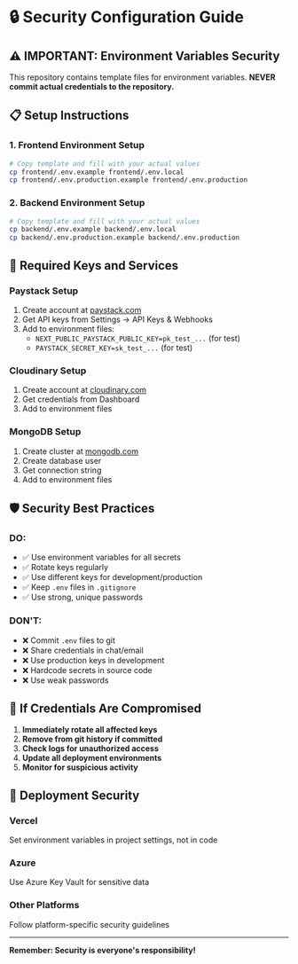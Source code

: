 # 🔒 Security Configuration Guide

## ⚠️ IMPORTANT: Environment Variables Security

This repository contains template files for environment variables. **NEVER commit actual credentials to the repository.**

## 📋 Setup Instructions

### 1. Frontend Environment Setup

```bash
# Copy template and fill with your actual values
cp frontend/.env.example frontend/.env.local
cp frontend/.env.production.example frontend/.env.production
```

### 2. Backend Environment Setup

```bash
# Copy template and fill with your actual values  
cp backend/.env.example backend/.env.local
cp backend/.env.production.example backend/.env.production
```

## 🔑 Required Keys and Services

### Paystack Setup
1. Create account at [paystack.com](https://paystack.com)
2. Get API keys from Settings → API Keys & Webhooks
3. Add to environment files:
   - `NEXT_PUBLIC_PAYSTACK_PUBLIC_KEY=pk_test_...` (for test)
   - `PAYSTACK_SECRET_KEY=sk_test_...` (for test)

### Cloudinary Setup
1. Create account at [cloudinary.com](https://cloudinary.com)
2. Get credentials from Dashboard
3. Add to environment files

### MongoDB Setup
1. Create cluster at [mongodb.com](https://mongodb.com)
2. Create database user
3. Get connection string
4. Add to environment files

## 🛡️ Security Best Practices

### DO:
- ✅ Use environment variables for all secrets
- ✅ Rotate keys regularly
- ✅ Use different keys for development/production
- ✅ Keep `.env` files in `.gitignore`
- ✅ Use strong, unique passwords

### DON'T:
- ❌ Commit `.env` files to git
- ❌ Share credentials in chat/email
- ❌ Use production keys in development
- ❌ Hardcode secrets in source code
- ❌ Use weak passwords

## 🚨 If Credentials Are Compromised

1. **Immediately rotate all affected keys**
2. **Remove from git history if committed**
3. **Check logs for unauthorized access**
4. **Update all deployment environments**
5. **Monitor for suspicious activity**

## 📝 Deployment Security

### Vercel
Set environment variables in project settings, not in code

### Azure
Use Azure Key Vault for sensitive data

### Other Platforms
Follow platform-specific security guidelines

---

**Remember: Security is everyone's responsibility!**